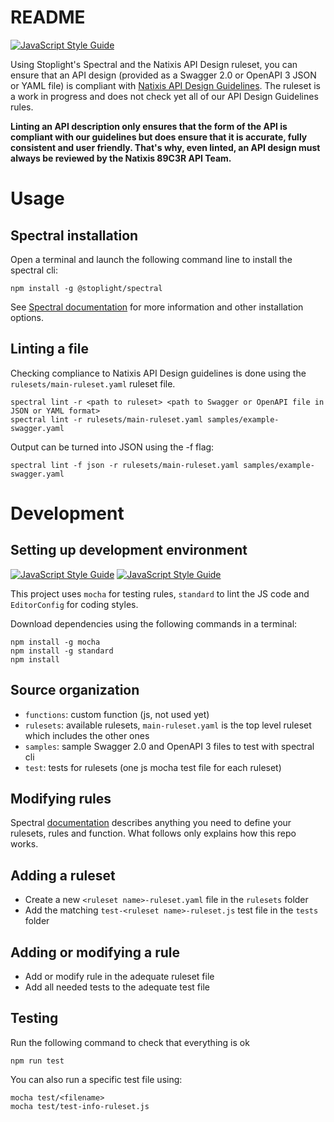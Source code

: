 # README #

[![JavaScript Style Guide](https://img.shields.io/badge/code_style-standard-brightgreen.svg)](https://standardjs.com)

Using Stoplight's Spectral and the Natixis API Design ruleset, you can ensure that an API design (provided as a Swagger 2.0 or OpenAPI 3 JSON or YAML file) is compliant with [Natixis API Design Guidelines](https://confluence.mycloud.intranatixis.com/display/EAPI89C3R/API+REST+-+Design+Guidelines). The ruleset is a work in progress and does not check yet all of our API Design Guidelines rules.

**Linting an API description only ensures that the form of the API is compliant with our guidelines but does ensure that it is accurate, fully consistent and user friendly. That's why, even linted, an API design must always be reviewed by the Natixis 89C3R API Team.**

# Usage

## Spectral installation

Open a terminal and launch the following command line to install the spectral cli:

```
npm install -g @stoplight/spectral
```

See [Spectral documentation](https://stoplight.io/p/docs/gh/stoplightio/spectral/docs/getting-started/installation.md) for more information and other installation options.

## Linting a file

Checking compliance to Natixis API Design guidelines is done using the `rulesets/main-ruleset.yaml` ruleset file.

```
spectral lint -r <path to ruleset> <path to Swagger or OpenAPI file in JSON or YAML format>
spectral lint -r rulesets/main-ruleset.yaml samples/example-swagger.yaml
```

Output can be turned into JSON using the -f flag:
```
spectral lint -f json -r rulesets/main-ruleset.yaml samples/example-swagger.yaml
```

# Development

## Setting up development environment

[![JavaScript Style Guide](https://cdn.rawgit.com/standard/standard/master/badge.svg)](https://github.com/standard/standard) [![JavaScript Style Guide](https://avatars.githubusercontent.com/u/1165674?s=55&v=4)](http://editorconfig.org/)

This project uses `mocha` for testing rules, `standard` to lint the JS code and `EditorConfig` for coding styles.

Download dependencies using the following commands in a terminal:
```
npm install -g mocha
npm install -g standard
npm install
```

## Source organization

- `functions`: custom function (js, not used yet)
- `rulesets`: available rulesets, `main-ruleset.yaml` is the top level ruleset which includes the other ones
- `samples`: sample Swagger 2.0 and OpenAPI 3 files to test with spectral cli
- `test`: tests for rulesets (one js mocha test file for each ruleset)

## Modifying rules

Spectral [documentation](https://stoplight.io/p/docs/gh/stoplightio/spectral/README.md) describes anything you need to define your rulesets, rules and function. What follows only explains how this repo works.

## Adding a ruleset

- Create a new `<ruleset name>-ruleset.yaml` file in the `rulesets` folder
- Add the matching `test-<ruleset name>-ruleset.js` test file in the `tests` folder

## Adding or modifying a rule

- Add or modify rule in the adequate ruleset file
- Add all needed tests to the adequate test file

## Testing

Run the following command to check that everything is ok
```
npm run test
```

You can also run a specific test file using:
```
mocha test/<filename>
mocha test/test-info-ruleset.js
```